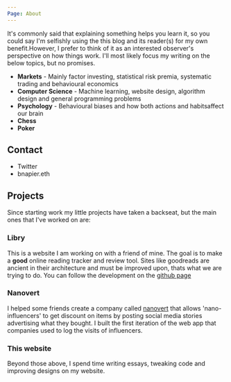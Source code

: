 ```yaml
---
Page: About
---
```


It's commonly said that explaining something helps you learn it, so you could say I'm selfishly using the this blog and its reader(s) for my own benefit.However, I prefer to think of it as an interested observer's perspective on how things work. I'll most likely focus my writing on the below topics, but no promises.

- **Markets** - Mainly factor investing, statistical risk premia, systematic trading and behavioural economics
- **Computer Science** - Machine learning, website design, algorithm design and general programming problems
- **Psychology** - Behavioural biases and how both actions and habitsaffect our brain
- **Chess**
- **Poker**

## Contact

- Twitter
- bnapier.eth

## Projects

Since starting work my little projects have taken a backseat, but the main ones that I've worked on are:

### Libry

This is a website I am working on with a friend of mine. The goal is to make a **good** online reading tracker and review tool. Sites like goodreads are ancient in their architecture and must be improved upon, thats what we are trying to do. You can follow the development on the [github page](https://github.com/barney-n/libry-frontend)

### Nanovert

I helped some friends create a company called [nanovert](https://www.nanovert.co.uk/) that allows 'nano-influencers' to get discount on items by posting social media stories advertising what they bought. I built the first iteration of the web app that companies used to log the visits of influencers.

### This website

Beyond those above, I spend time writing essays, tweaking code and improving designs on my website.
